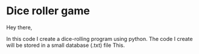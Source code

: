 # Dice roller game

Hey there, 

In this code I create a dice-rolling program using python. The code I create will be stored in a small database (.txt) file This.
